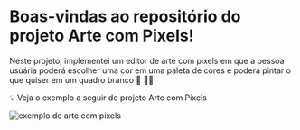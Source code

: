 # Boas-vindas ao repositório do projeto Arte com Pixels!

Neste projeto, implementei um editor de arte com pixels em que a pessoa usuária poderá escolher uma cor em uma paleta de cores e poderá pintar o que quiser em um quadro branco 🎨 🧑‍🎨

💡 Veja o exemplo a seguir do projeto Arte com Pixels

![exemplo de arte com pixels](./art-with-pixels.gif)